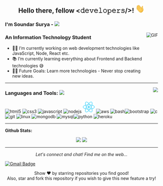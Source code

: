 <h2 align="center"> Hello there, fellow <𝚍𝚎𝚟𝚎𝚕𝚘𝚙𝚎𝚛𝚜/>! <img src="https://github.com/ABSphreak/ABSphreak/blob/master/gifs/Hi.gif" width="30px"></h2>


### I'm Soundar Surya - <img src="https://github.com/SrishtiSinghD/SrishtiSinghD/blob/master/tenor%20(2).gif" width="90px">

<img align="right" alt="GIF" height="160px" src="https://media.giphy.com/media/du3J3cXyzhj75IOgvA/giphy.gif" />
  <!--img align="right" alt="GIF" src="https://github.com/abhisheknaiidu/abhisheknaiidu/blob/master/code.gif?raw=true" width="300" height="320" /11-->
  
### An Information Technology Student  

- 👨‍💻 I’m currently working on web development technologies like JavaScript, Node, React etc.
- 📚 I’m currently learning everything about Frontend and Backend technologies 😅
- 💪🏼 Future Goals: Learn more technologies - Never stop creating new ideas.

  
---

<img align="right" src="http://estruyf-github.azurewebsites.net/api/VisitorHit?user=soundar-surya&countColorcountColor&countColor=%237B1E7B"/>

 ### Languages and Tools: <img src="https://media.giphy.com/media/WUlplcMpOCEmTGBtBW/giphy.gif" width="30">
<p align="left"><img src="https://devicons.github.io/devicon/devicon.git/icons/html5/html5-original-wordmark.svg" alt="html5" width="40" height="40"/> <img src="https://devicons.github.io/devicon/devicon.git/icons/css3/css3-original-wordmark.svg" alt="css3" width="40" height="40"/> <img src="https://devicons.github.io/devicon/devicon.git/icons/javascript/javascript-original.svg" alt="javascript" width="40" height="40"/> <img src="https://devicons.github.io/devicon/devicon.git/icons/nodejs/nodejs-original-wordmark.svg" alt="nodejs" width="40" height="40"/> <img src="https://github.com/devicons/devicon/blob/master/icons/react/react-original.svg" alt="react" width="40" height="40"/> <img src="https://devicons.github.io/devicon/devicon.git/icons/amazonwebservices/amazonwebservices-original-wordmark.svg" alt="aws" width="40" height="40"/> <img src="https://www.vectorlogo.zone/logos/gnu_bash/gnu_bash-icon.svg" alt="bash" width="40" height="40"/><img src="https://devicons.github.io/devicon/devicon.git/icons/bootstrap/bootstrap-plain.svg" alt="bootstrap" width="40" height="40"/> <img src="https://devicons.github.io/devicon/devicon.git/icons/c/c-original.svg" alt="c" width="40" height="40"/><img src="https://www.vectorlogo.zone/logos/git-scm/git-scm-icon.svg" alt="git" width="40" height="40"/> <img src="https://devicons.github.io/devicon/devicon.git/icons/linux/linux-original.svg" alt="linux" width="40" height="40"/> <img src="https://devicons.github.io/devicon/devicon.git/icons/mongodb/mongodb-original-wordmark.svg" alt="mongodb" width="40" height="40"/> <img src="https://devicons.github.io/devicon/devicon.git/icons/mysql/mysql-original-wordmark.svg" alt="mysql" width="40" height="40"/><img src="https://devicons.github.io/devicon/devicon.git/icons/python/python-original.svg" alt="python" width="40" height="40"/> <img src="https://devicon.dev/devicon.git/icons/heroku/heroku-original.svg" alt="heroku" width="40" height="40"/> 

 ---
 
**Github Stats:**

<p align="center">
  
  <img height="200px" src="https://github-readme-stats.vercel.app/api?username=soundar-surya&hide=stars&show_icons=true&theme=dracula&line_height=32">
  <img height="200px" src="https://github-readme-stats.vercel.app/api/top-langs/?username=soundar-surya&count_private=true&theme=dracula">

</p>

 ---
 
<p align="center">
  <i>Let's connect and chat! Find me on the web...</i>
  
   [![Gmail Badge](https://img.shields.io/badge/-v.anushka786-c14438?style=flat-square&logo=Gmail&logoColor=white&link=mailto:soundarsurya58@gmail.com)](mailto:soundarsurya58@gmail.com)

  <p align="center">
    Show ❤️ by starring repositories you find good! 
    <br />
    Also, star and fork this repository if you wish to give this new feature a try!
  </p>
</p>
